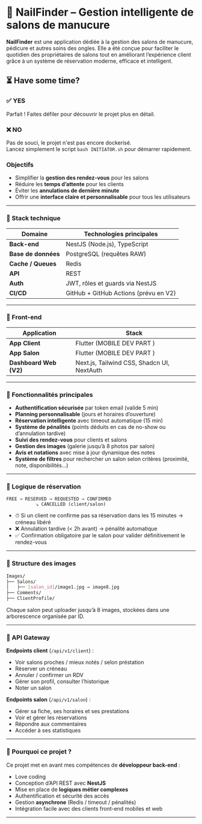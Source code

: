 
# 💅 NailFinder – Gestion intelligente de salons de manucure

**NailFinder** est une application dédiée à la gestion des salons de manucure, pédicure et autres soins des ongles. Elle a été conçue pour faciliter le quotidien des propriétaires de salons tout en améliorant l’expérience client grâce à un système de réservation moderne, efficace et intelligent.

## ⏳ Have some time?

### ✅ YES  
Parfait ! Faites défiler pour découvrir le projet plus en détail.

### ❌ NO  
Pas de souci, le projet n'est pas encore dockerisé.  
Lancez simplement le script `bash INITIATOR.sh` pour démarrer rapidement.

 
### Objectifs

* Simplifier la **gestion des rendez-vous** pour les salons
* Réduire les **temps d’attente** pour les clients
* Éviter les **annulations de dernière minute**
* Offrir une **interface claire et personnalisable** pour tous les utilisateurs

---

### 🔧 Stack technique

| Domaine             | Technologies principales                 |
| ------------------- | ---------------------------------------- |
| **Back-end**        | NestJS (Node.js), TypeScript             |
| **Base de données** | PostgreSQL (requêtes RAW)                |
| **Cache / Queues**  | Redis                                    |
| **API**             | REST  |
| **Auth**            | JWT, rôles et guards via NestJS          |
| **CI/CD**           | GitHub + GitHub Actions (prévu en V2)    |

---

### 📱 Front-end

| Application            | Stack                                      |
| ---------------------- | ------------------------------------------ |
| **App Client**         | Flutter (MOBILE DEV PART )        |
| **App Salon**          | Flutter (MOBILE DEV PART )   |
| **Dashboard Web (V2)** | Next.js, Tailwind CSS, Shadcn UI, NextAuth |

---

### 🧠 Fonctionnalités principales

* **Authentification sécurisée** par token email (valide 5 min)
* **Planning personnalisable** (jours et horaires d’ouverture)
* **Réservation intelligente** avec timeout automatique (15 min)
* **Système de pénalités** (points déduits en cas de no-show ou d’annulation tardive)
* **Suivi des rendez-vous** pour clients et salons
* **Gestion des images** (galerie jusqu’à 8 photos par salon)
* **Avis et notations** avec mise à jour dynamique des notes
* **Système de filtres** pour rechercher un salon selon critères (proximité, note, disponibilités...)

---

### 🔁 Logique de réservation

```text
FREE → RESERVED → REQUESTED → CONFIRMED 
           ↘ CANCELLED (client/salon)
```

* ⏱ Si un client ne confirme pas sa réservation dans les 15 minutes → créneau libéré
* ❌ Annulation tardive (< 2h avant) → pénalité automatique
* ✅ Confirmation obligatoire par le salon pour valider définitivement le rendez-vous

---

### 📂 Structure des images

```bash
Images/
├── Salons/
│   ├── [salon_id]/image1.jpg → image8.jpg
├── Comments/
├── ClientProfile/
```

Chaque salon peut uploader jusqu’à 8 images, stockées dans une arborescence organisée par ID.

---

### 🔐 API Gateway

**Endpoints client** (`/api/v1/client`) :

* Voir salons proches / mieux notés / selon préstation
* Réserver un créneau
* Annuler / confirmer un RDV
* Gérer son profil, consulter l’historique
* Noter un salon

**Endpoints salon** (`/api/v1/salon`) :

* Gérer sa fiche, ses horaires et ses prestations
* Voir et gérer les réservations
* Répondre aux commentaires
* Accéder à ses statistiques

---

### 🚀 Pourquoi ce projet ?

Ce projet met en avant mes compétences de **développeur back-end** :
* Love coding
* Conception d’API REST avec **NestJS**
* Mise en place de **logiques métier complexes**
* Authentification et sécurité des accès
* Gestion **asynchrone** (Redis / timeout / pénalités)
* Intégration facile avec des clients front-end mobiles et web

---

